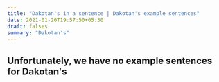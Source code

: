```yaml
---
title: "Dakotan's in a sentence | Dakotan's example sentences"
date: 2021-01-20T19:57:50+05:30
draft: falses
summary: "Dakotan's"
---
```

## Unfortunately, we have no example sentences for Dakotan's                 
